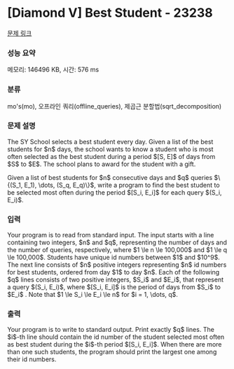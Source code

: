 # [Diamond V] Best Student - 23238 

[문제 링크](https://www.acmicpc.net/problem/23238) 

### 성능 요약

메모리: 146496 KB, 시간: 576 ms

### 분류

mo's(mo), 오프라인 쿼리(offline_queries), 제곱근 분할법(sqrt_decomposition)

### 문제 설명

<p>The SY School selects a best student every day. Given a list of the best students for $n$ days, the school wants to know a student who is most often selected as the best student during a period $[S, E]$ of days from $S$ to $E$. The school plans to award for the student with a gift.</p>

<p>Given a list of best students for $n$ consecutive days and $q$ queries $\{(S_1, E_1), \dots, (S_q, E_q)\}$, write a program to find the best student to be selected most often during the period $[S_i, E_i]$ for each query $(S_i, E_i)$.</p>

### 입력 

 <p>Your program is to read from standard input. The input starts with a line containing two integers, $n$ and $q$, representing the number of days and the number of queries, respectively, where $1 \le n \le 100,000$ and $1 \le q \le 100,000$. Students have unique id numbers between $1$ and $10^9$. The next line consists of $n$ positive integers representing $n$ id numbers for best students, ordered from day $1$ to day $n$. Each of the following $q$ lines consists of two positive integers, $S_i$ and $E_i$, that represent a query $(S_i, E_i)$, where $[S_i, E_i]$ is the period of days from $S_i$ to $E_i$ . Note that $1 \le S_i \le E_i \le n$ for $i = 1, \dots, q$.</p>

### 출력 

 <p>Your program is to write to standard output. Print exactly $q$ lines. The $i$-th line should contain the id number of the student selected most often as best student during the $i$-th period $[S_i, E_i]$. When there are more than one such students, the program should print the largest one among their id numbers.</p>

